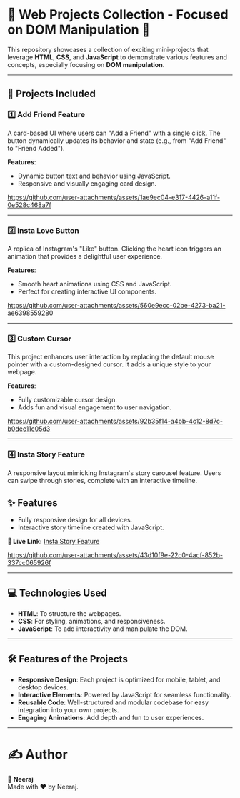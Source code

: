 # 🌟 Web Projects Collection - Focused on DOM Manipulation 🚀

This repository showcases a collection of exciting mini-projects that leverage **HTML**, **CSS**, and **JavaScript** to demonstrate various features and concepts, especially focusing on **DOM manipulation**.

---

## 🎨 Projects Included

### **1️⃣ Add Friend Feature**  
A card-based UI where users can "Add a Friend" with a single click. The button dynamically updates its behavior and state (e.g., from "Add Friend" to "Friend Added").  

**Features**:
- Dynamic button text and behavior using JavaScript.
- Responsive and visually engaging card design.



https://github.com/user-attachments/assets/1ae9ec04-e317-4426-a11f-0e528c468a7f



---

### **2️⃣ Insta Love Button**  
A replica of Instagram's "Like" button. Clicking the heart icon triggers an animation that provides a delightful user experience.  

**Features**:
- Smooth heart animations using CSS and JavaScript.
- Perfect for creating interactive UI components.


https://github.com/user-attachments/assets/560e9ecc-02be-4273-ba21-ae6398559280



---

### **3️⃣ Custom Cursor**  
This project enhances user interaction by replacing the default mouse pointer with a custom-designed cursor. It adds a unique style to your webpage.  

**Features**:
- Fully customizable cursor design.
- Adds fun and visual engagement to user navigation.


https://github.com/user-attachments/assets/92b35f14-a4bb-4c12-8d7c-b0dec11c05d3




---

### **4️⃣ Insta Story Feature**  
A responsive layout mimicking Instagram's story carousel feature. Users can swipe through stories, complete with an interactive timeline.  

## ✨ Features  
- Fully responsive design for all devices.  
- Interactive story timeline created with JavaScript.  

**🔗 Live Link:** [Insta Story Feature](https://instastory-flow.netlify.app)  



https://github.com/user-attachments/assets/43d10f9e-22c0-4acf-852b-337cc065926f


---

## 💻 Technologies Used

- **HTML**: To structure the webpages.
- **CSS**: For styling, animations, and responsiveness.
- **JavaScript**: To add interactivity and manipulate the DOM.

---

## 🛠️ Features of the Projects

- **Responsive Design**: Each project is optimized for mobile, tablet, and desktop devices.
- **Interactive Elements**: Powered by JavaScript for seamless functionality.
- **Reusable Code**: Well-structured and modular codebase for easy integration into your own projects.
- **Engaging Animations**: Add depth and fun to user experiences.

---
# ✍️ Author  
👤 **Neeraj**  
Made with ❤️ by Neeraj.  

